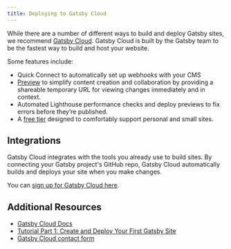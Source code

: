 ```yaml
---
title: Deploying to Gatsby Cloud
---
```


While there are a number of different ways to build and deploy Gatsby sites, we recommend [Gatsby Cloud](/products/cloud/). Gatsby Cloud is built by the Gatsby team to be the fastest way to build and host your website.

Some features include:

- Quick Connect to automatically set up webhooks with your CMS
- [Preview](/products/cloud/previews/) to simplify content creation and collaboration by providing a shareable temporary URL for viewing changes immediately and in context.
- Automated Lighthouse performance checks and deploy previews to fix errors before they’re published.
- A [free tier](/pricing/) designed to comfortably support personal and small sites.

## Integrations

Gatsby Cloud integrates with the tools you already use to build sites. By connecting your Gatsby project's GitHub repo, Gatsby Cloud automatically builds and deploys your site when you make changes.

You can [sign up for Gatsby Cloud here](/dashboard/signup/).

## Additional Resources

- [Gatsby Cloud Docs](https://support.gatsbyjs.com/hc/en-us/)
- [Tutorial Part 1: Create and Deploy Your First Gatsby Site](/docs/tutorial/part-1/)
- [Gatsby Cloud contact form](/contact-us/)
